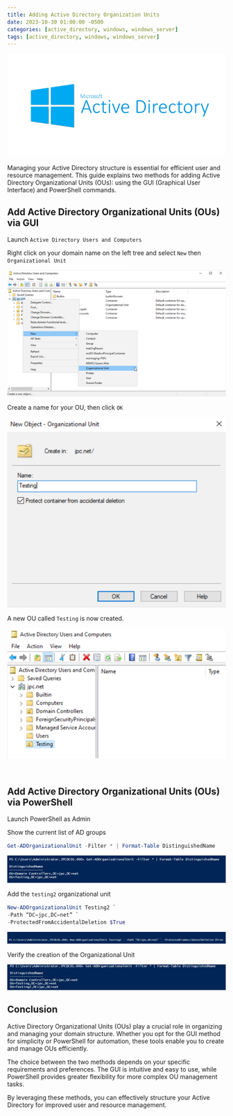 ```yaml
---
title: Adding Active Directory Organization Units 
date: 2023-10-30 01:00:00 -0500
categories: [active_directory, windows, windows_server]
tags: [active_directory, windows, windows_server]
---
```


![install_ad_ds0](/assets/img/posts/2023/install_active_directory_domain_services/install_ad_ds0.png)


Managing your Active Directory structure is essential for efficient user and resource management. This guide explains two methods for adding Active Directory Organizational Units (OUs): using the GUI (Graphical User Interface) and PowerShell commands.


## Add Active Directory Organizational Units (OUs) via GUI

Launch `Active Directory Users and Computers`

Right click on your domain name on the left tree and select `New` then `Organizational Unit`

![add_ou_gui0](/assets/img/posts/2023/adding_active_directory_organizational_units/add_ou_gui0.png)

Create a name for your OU, then click `OK`

![add_ou_gui1](/assets/img/posts/2023/adding_active_directory_organizational_units/add_ou_gui1.png)

A new OU called `Testing` is now created.

![add_ou_gui2](/assets/img/posts/2023/adding_active_directory_organizational_units/add_ou_gui2.png)

<br>

## Add Active Directory Organizational Units (OUs) via PowerShell

Launch PowerShell as Admin

Show the current list of AD groups
```powershell
Get-ADOrganizationalUnit -Filter * | Format-Table DistinguishedName
```

![add_ou_powershell0](/assets/img/posts/2023/adding_active_directory_organizational_units/add_ou_powershell0.png)

Add the `testing2` organizational unit
```powershell
New-ADOrganizationalUnit Testing2 `
-Path “DC=jpc,DC=net” `
-ProtectedFromAccidentalDeletion $True
```

![add_ou_powershell1](/assets/img/posts/2023/adding_active_directory_organizational_units/add_ou_powershell1.png)

Verify the creation of the Organizational Unit

![add_ou_powershell2](/assets/img/posts/2023/adding_active_directory_organizational_units/add_ou_powershell2.png)


## Conclusion

Active Directory Organizational Units (OUs) play a crucial role in organizing and managing your domain structure. Whether you opt for the GUI method for simplicity or PowerShell for automation, these tools enable you to create and manage OUs efficiently.

The choice between the two methods depends on your specific requirements and preferences. The GUI is intuitive and easy to use, while PowerShell provides greater flexibility for more complex OU management tasks.

By leveraging these methods, you can effectively structure your Active Directory for improved user and resource management.